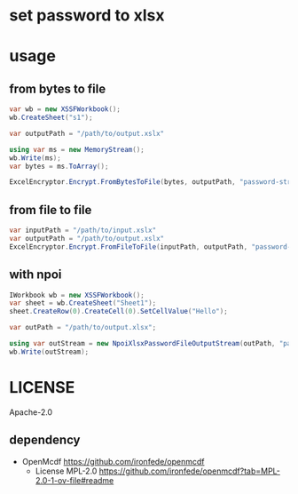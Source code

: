 # set password to xlsx

# usage

## from bytes to file

```csharp
var wb = new XSSFWorkbook();
wb.CreateSheet("s1");

var outputPath = "/path/to/output.xslx"

using var ms = new MemoryStream();
wb.Write(ms);
var bytes = ms.ToArray();

ExcelEncryptor.Encrypt.FromBytesToFile(bytes, outputPath, "password-string");

```

## from file to file

```csharp
var inputPath = "/path/to/input.xslx"
var outputPath = "/path/to/output.xslx"
ExcelEncryptor.Encrypt.FromFileToFile(inputPath, outputPath, "password-string");
```

## with npoi

```csharp
IWorkbook wb = new XSSFWorkbook();
var sheet = wb.CreateSheet("Sheet1");
sheet.CreateRow(0).CreateCell(0).SetCellValue("Hello");

var outPath = "/path/to/output.xlsx";

using var outStream = new NpoiXlsxPasswordFileOutputStream(outPath, "pa");
wb.Write(outStream); 
```

# LICENSE

Apache-2.0

## dependency

- OpenMcdf https://github.com/ironfede/openmcdf
    - License MPL-2.0 https://github.com/ironfede/openmcdf?tab=MPL-2.0-1-ov-file#readme 


